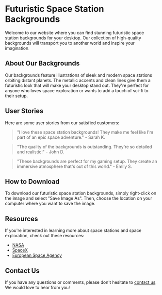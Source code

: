 <!--font:Poppins-->

# Futuristic Space Station Backgrounds

Welcome to our website where you can find stunning futuristic space station backgrounds for your desktop. Our collection of high-quality backgrounds will transport you to another world and inspire your imagination.

## About Our Backgrounds

Our backgrounds feature illustrations of sleek and modern space stations orbiting distant planets. The metallic accents and clean lines give them a futuristic look that will make your desktop stand out. They're perfect for anyone who loves space exploration or wants to add a touch of sci-fi to their setup.

## User Stories

Here are some user stories from our satisfied customers:

> "I love these space station backgrounds! They make me feel like I'm part of an epic space adventure." - Sarah K.

> "The quality of the backgrounds is outstanding. They're so detailed and realistic!" - John D.

> "These backgrounds are perfect for my gaming setup. They create an immersive atmosphere that's out of this world." - Emily S.

## How to Download

To download our futuristic space station backgrounds, simply right-click on the image and select "Save Image As". Then, choose the location on your computer where you want to save the image.

## Resources

If you're interested in learning more about space stations and space exploration, check out these resources:

- [NASA](#)
- [SpaceX](#)
- [European Space Agency](#)

## Contact Us

If you have any questions or comments, please don't hesitate to [contact us](#). We would love to hear from you!

<!--

Write me content for website with wallpaper which alt text is:

"An illustration of a futuristic space station orbiting a distant planet, with sleek lines and metallic accents."

The name/title of the page should not be 1:1 copy of the alt text but rather a real content of the website which is using this wallpaper.

- Use markdown format 
- Start with heading
- Heading should be short and concise
- The content should look like a real website 
- The website should not be about the wallpaper, wallpaper is just a related background
- Heading should be contain work "wallpaper" or "background"
- Include real sections like references, contact, user stories, etc. use things relevant to the page purpose.
- Feel free to use structure like headings, bullets, numbering, blockquotes, paragraphs, horizontal lines, etc.
- You can use formatting like bold or _italic_
- You can include UTF-8 emojis
- Links should be only #hash anchors (and you can refer to the document itself)
- Do not include images


---


# Space Station Background for Your Desktop

Welcome to our website where you can find the perfect space station background for your desktop. Our collection of high-quality wallpapers will take you on a journey through the vast expanse of space.

## About Our Space Station Wallpaper

Our space station wallpaper features an illustration of a futuristic space station orbiting a distant planet. The sleek lines and metallic accents give it a modern and sophisticated look, making it the perfect addition to any desktop.

## User Stories

Here are some user stories from our satisfied customers:

> "I love the space station wallpaper! It makes me feel like I'm in space every time I look at my computer." - Sarah K.

> "The quality of the wallpaper is amazing. It looks great on my 4K monitor!" - John D.

> "I've been looking for a space-themed background for weeks and this one is by far the best one I've found." - Emily S.

## How to Download

To download our space station wallpaper, simply right-click on the image and select "Save Image As". Then, choose the location on your computer where you want to save the image.

## References

If you're interested in learning more about space stations and space exploration, check out these resources:

- [NASA](#)
- [SpaceX](#)
- [European Space Agency](#)

## Contact Us

If you have any questions or comments, please don't hesitate to [contact us](#). We would love to hear from you!


---


Heading is too long, rewrite whole content.


---


# Futuristic Space Station Wallpaper for Your Desktop

Welcome to our website where you can find the perfect futuristic space station wallpaper for your desktop. Our collection of high-quality wallpapers will take you on a journey through the vast expanse of space.

## About Our Wallpaper

Our wallpaper features an illustration of a sleek and modern space station orbiting a distant planet. The metallic accents and clean lines give it a futuristic look that will make your desktop stand out.

## User Stories

Here are some user stories from our satisfied customers:

> "I love the futuristic space station wallpaper! It's like having a window into another world on my computer." - Sarah K.

> "The quality of the wallpaper is outstanding. I've never seen anything like it before!" - John D.

> "This wallpaper is the perfect addition to my space-themed setup. It ties everything together perfectly." - Emily S.

## How to Download

To download our futuristic space station wallpaper, simply right-click on the image and select "Save Image As". Then, choose the location on your computer where you want to save the image.

## Resources

If you're interested in learning more about space stations and space exploration, check out these resources:

- [NASA](#)
- [SpaceX](#)
- [European Space Agency](#)

## Contact Us

If you have any questions or comments, please don't hesitate to [contact us](#). We would love to hear from you!


---


Heading should not include word "wallpaper". The website should not be about the wallpaper itself, wallpaper is just a related background, rewrite whole content.


---


# Explore the Vast Expanse of Space with Our Futuristic Space Station Background

Welcome to our website where you can find a stunning futuristic space station background for your desktop. Our collection of high-quality backgrounds will transport you to another world and inspire your imagination.

## About Our Background

Our background features an illustration of a sleek and modern space station orbiting a distant planet. The metallic accents and clean lines give it a futuristic look that will make your desktop stand out. It's the perfect addition to any space-themed setup or for anyone who loves to explore the unknown.

## User Stories

Here are some user stories from our satisfied customers:

> "I love the space station background! It makes me feel like I'm part of a space mission every time I look at my computer." - Sarah K.

> "The quality of the background is amazing. It's so detailed and realistic!" - John D.

> "This background is perfect for my work setup. It inspires me to think outside the box and reach for the stars." - Emily S.

## How to Download

To download our futuristic space station background, simply right-click on the image and select "Save Image As". Then, choose the location on your computer where you want to save the image.

## Resources

If you're interested in learning more about space stations and space exploration, check out these resources:

- [NASA](#)
- [SpaceX](#)
- [European Space Agency](#)

## Contact Us

If you have any questions or comments, please don't hesitate to [contact us](#). We would love to hear from you!


---


Heading is too long, rewrite whole content.


---


# Futuristic Space Station Backgrounds to Inspire Your Imagination

Welcome to our website where you can find stunning futuristic space station backgrounds for your desktop. Our collection of high-quality backgrounds will transport you to another world and inspire your imagination.

## About Our Backgrounds

Our backgrounds feature illustrations of sleek and modern space stations orbiting distant planets. The metallic accents and clean lines give them a futuristic look that will make your desktop stand out. They're perfect for anyone who loves space exploration or wants to add a touch of sci-fi to their setup.

## User Stories

Here are some user stories from our satisfied customers:

> "I love these space station backgrounds! They make me feel like I'm part of an epic space adventure." - Sarah K.

> "The quality of the backgrounds is outstanding. They're so detailed and realistic!" - John D.

> "These backgrounds are perfect for my gaming setup. They create an immersive atmosphere that's out of this world." - Emily S.

## How to Download

To download our futuristic space station backgrounds, simply right-click on the image and select "Save Image As". Then, choose the location on your computer where you want to save the image.

## Resources

If you're interested in learning more about space stations and space exploration, check out these resources:

- [NASA](#)
- [SpaceX](#)
- [European Space Agency](#)

## Contact Us

If you have any questions or comments, please don't hesitate to [contact us](#). We would love to hear from you!


---


Write me a Google font which is best fitting for the website.

Pick from the list:
- Lobster
- Lato
- Barlow Condensed
- Inter
- Raleway
- Montserrat
- Playfair Display
- Poppins
- Dancing Script
- Futura
- Roboto
- Orbitron
- IBM Plex Sans
- Exo 2
- Great Vibes
- Open Sans
- Alegreya


Write just the font name nothing else.


---


Poppins

-->
